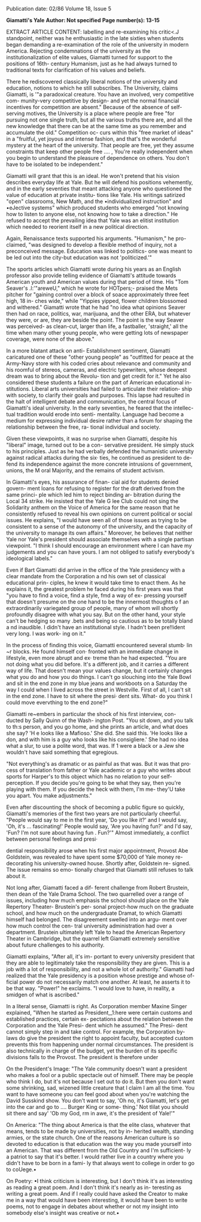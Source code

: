 Publication date: 02/86
Volume 18, Issue 5

**Giamatti's Yale**
**Author: Not specified**
**Page number(s): 13-15**

EXTRACT ARTICLE CONTENT:
labelling and re-examining his critic<.J 
standpoint, neither was he enthusiastic 
in the late sixties when students began 
demanding a re-examination of the 
role of the university in modern 
America. Rejecting condemnations of 
the university as the institutionalization 
of elite values, Giamatti turned for 
support to the positions of 16th-
century Humanism, just as he had 
always turned to traditional texts for 
clarification of his values and beliefs. 


There he rediscovered classically 
liberal notions of the university and 
education, notions to which he still 
subscribes. 
The University, claims Giamatti, is 
'"a paradoxical creature. You have an 
involved, 
very competitive com-
munity-very competitive by design-
and yet the normal financial incentives 
for competition are absent." Because of 
the absence of self-serving motives, the 
University is a place where people are 
free "for pursuing not one single truth, 
but all the various truths there are, and 
all the new knowledge that there can be 
at the same time as you remember and 
accumulate the old." Competition oc-
curs within this "free market of ideas" 
in a "fruitful, yet joyous and intense 
fashion, and that's the wonderful 
mystery at the heart of the university. 
That people are free, yet they assume 
constraints that keep other people free 
.... , You're really independent when 
you begin to understand the pleasure 
of dependence on others. You don't 
have to be isolated to be independent." 


Giamatti will grant that this is an 
ideal. He won't pretend that his vision 
describes everyday life at Yale. But he 
will defend his positions vehemently, 
and in the early seventies that meant 
attacking anyone who questioned the 
value of education at private institu-
tions like Yale. His writings satirized 
"open" classrooms, New Math, and the 
•individualized instruction" and •eJective 
systems" which produced students who 
emerged "not knowing how to listen to 
anyone else, not knowing how to take a 
direction." He refused to accept the 
prevailing idea that Yale was an elitist 
institution which needed to reorient 
itself in a new political direction. 


Again, Renaissance texts supported his 
arguments. 
"Humanism," he pro-
claimed, "was designed to develop a 
flexible method of inquiry, not a 
preconceived message. Education was 
linked to politics- one was meant to be 
led out into the city-but education 
was not 'politicized.'" 


The sports articles which Giamatti 
wrote during his years as an English 
professor also provide telling evidence 
of Giamatti's attitude towards 
American youth and American values 
during that period of time. His "Tom 
Seaver's .l:'"areweU," which he wrote for 
HOTpers;- praised the Mets pitcher for 
"gaining control over a block of soace 
approximately three feet high, 18 in-
ches wide," while "Yippies yipped, 
flower children blossomed and 
withered." Giamatti wrote that he had 
"no idea what opinions Seaver then 
had on race, politics, war, marijuana, 
and the other ERA, but whatever they 
were, or are, they are beside the point. 
The point is the way Seaver was 
perceived- as clean-cut, larger than 
life, a fastballer, 'straight,' all the time 
when many other young people, who 
were getting lots of newspaper 
coverage, were none of the above." 


In a more blatant attack on anti-
Establishment sentiment, Giamatti 
caricatured one of these "other young 
people" as "outfitted for peace at the 
Army-Navy store with his coded cries 
about relevance and community and 
his roomful of stereos, cameras, and 
electric typewriters, whose deepest 
dream was to bring about the Revolu-
tion and get credit for it." Yet he also 
considered these students a failure on 
the part of American educational in-
stitutions. Liberal arts universities 
had failed to articulate their relation-
ship with society, to clarify their goals 
and purposes. This lapse had resulted 
in the halt of intelligent debate and 
communication, the central focus of 
Giamatti's ideal university. In the early 
seventies, he feared that the intellec-
tual tradition would erode into senti-
mentality. Language had become a 
medium 
for expressing individual 
desire rather than a forum for shaping 
the relationship between the free, ra-
tional individual and society. 


Given these viewpoints, it was no 
surprise when Giamatti, despite his 
"liberal" image, turned out to be a con-
servative president. He simply stuck to 
his principles. Just as he had verbally 
defended the humanistic university 
against radical attacks during the six· 
ties, he continued as president to de-
fend its independence against the more 
concrete intrusions of government, 
unions, the M oral Majority, and the 
remains 
of student activism. 


In 
Giamatti's eyes, his assurance of finan-
cial aid for students denied govern-
ment loans for refusing to register for 
the draft derived from the same princi-
ple which led him to reject binding ar-
bitration during the Local 34 strike. He 
insisted that the Yale G lee Club could 
not sing the Solidarity anthem on the 
Voice of America for the same reason 
that he consistently refused to reveal 
his own opinions on current political or 
social issues. He explains, "I would 
have seen all of those issues as trying to 
be consistent to a 
sense of the 
autonomy of the university, and the 
capacity of the university to manage its 
own affairs." Moreover, he believes 
that neither Yale nor Yale's president 
should associate themselves with a 
single partisan viewpoint. "I think I 
should encourage an environment 
where I can have my judgements and 
you can have yours. I am not obliged 
to satisfy 
everybody's ideological 
labels." 


Even if Bart Giamatti did arrive in the 
office of the Yale presidency with a clear 
mandate from the Corporation a nd his 
own set of classical educational prin-
ciples, he knew it would take time to 
enact them. As he explains it, the 
greatest problem he faced during his 
first years was that "you have to find a 
voice, find a style, fmd a way of ex-
pressing yourself that doesn't presume 
on the one hand to be the innermost 
thoughts o f an extraordinarily 
variegated group of people, many of 
whom will shortly profoundly disagree 
with what you say. But on the other 
hand, your style can't be hedging so 
many .bets and being so cautious as to 
be totally bland a nd inaudible. I didn't 
have an institutional style. I hadn't 
been pre!!ident very long. I was work-
ing on it." 


In the process of finding this voice, 
Giamatti encountered several stumb· 
lin ~r blocks. He found himself con· 
fronted with an immediate change in 
lifestyle, even more abrupt and ex· 
treme than he had expected. "You are 
not doing what you did before. It's a 
different job, and it carries a different 
way of life. That doesn't mean your 
values change, but it certainly changes 
what you do and how you do things. I 
can't go slouching into the Yale Bowl 
and sit in the end zone in my blue jeans 
and workboots on a Saturday the way I 
could when I lived across the street in 
Westville. First of all, I can't sit in the 
end zone. I have to sit where the presi· 
dent sits. What- do you think I could 
move evervthing to the end zone?" 


Giamatti re~embers in particular 
the shock of his first interview, con-
ducted by Sally Quinn of the Wash-
ington Post. "You sit down, and you talk 
to th:s person, and you go home, and 
she prints an article, and what does she 
say? 'H e looks like a Mafioso.' She did. 
She said this. 'He looks like a don, and 
with him is a guy who looks like his 
consigliere.' She had no idea what a 
slur, to use a polite word, that was. If 1 
were a black or a Jew she wouldn't 
have said something that egregious. 


"Not everything's as dramatic or as 
painful as that was. But it was that pro· 
cess of translation from father or Yale 
academic or a guy who writes about 
sports for Harper's to this object which 
has no relation to your self-perception. 
If you decide you're going to be what 
they say, then you're playing with 
them. If you decide the heck with 
them, I'm me- they'U take you apart. 
You make adjustments." 


Even after discounting the shock of 
becoming a public figure so quickly, 
Giamatti's memories of the first two 
years are not particularly cheerful. 
"People would say to me in the first 
year, 'Do you like it?' and I would say, 
'Oh, it's ... fascinating!' People would 
say, 'Are you having fun?' and I'd say, 
'Fun? I'm not sure about having fun . 
Fun?'" Almost immediately, a conflict 
between personal feelings and presi·


dential responsibility arose when his 
first major appointment, Provost Abe 
Goldstein, was revealed to have spent 
some $70,000 of Yale money re-
decorating his university-owned 
house. Shortly after, Goldstein re-
signed. The issue remains so emo-
tionally charged that Giamatti still 
refuses to talk about it. 


Not long after, Giamatti faced a dif-
ferent challenge from Robert Brustein, 
then dean of the Yale Drama School. 
The two quarrelled over a range of 
issues, including how much emphasis 
the school should place on the Yale 
Repertory Theater- Brustein's per-
sonal project-how much on the 
graduate school, and how much on the 
undergraduate Dramat, 
to which 
Giamatti himself had belonged. The 
disagreement swelled into an argu-
ment over how much control the cen-
tral university administration had over 
a department. Brustein ultimately left 
Yale to head the American Repertory 
Theater in Cambridge, but the quarrel 
left Giamatti extremely sensitive about 
future challenges to his authority. 


Giamatti explains, "After all, it's im-
portant to every university president 
that they are able to legitimately take 
the responsibility they are given. This 
is a job with a lot of responsibility, and 
not a whole lot of authority." Giamatti 
had realized that the Yale presidency is 
a position whose prestige and whose of-
ficial power do not necessarily match 
one another. At least, he asserts it to be 
that way. "Power!" he exclaims. "I 
would love to have, in reality, a 
smidgen of what is ascribed." 


In a literal sense, Giamatti is right. 
As Corporation member Maxine 
Singer explained, "When he started as 
President,_1:here were certain customs 
and established practices, certain ex-
pectations about the relation between 
the Corporation and the Yale Presi-
dent which he assumed." The Presi-
dent cannot simply step in and take 
control. For example, the Corporation 
by-laws do give the president the right 
to appoint faculty, 
but accepted 
custom prevents this from happening 
under normal circumstances. The 
president is also technically in charge 
of the budget, yet the burden of its 
specific divisions falls to the Provost. 
The president is 
therefore under


On the President's Image: 
"The Yale community doesn't want 
a president who makes a fool or a 
public spectacle out of himself. 
There may be people who think I 
do, but it's not because I set out to 
do it. But then you don't want some 
shrinking, sad, wizened little 
creature that I claim I am all the 
time. You want to have someone 
you can feel good about when you're 
watching the David Susskind show. 
You don't want to say, 'Oh no, it's 
Giamatti, let's get into the car and 
go to .... Burger King or some-
thing.' Not tlilat you should sit there 
and say' 'Ob my God, rm in awe, 
it's the president of Yale!'" 


On America: "The thing about 
America is that the elite class, 
whatever that means, tends to be 
made by universities, not by in-
herited wealth, standing armies, or 
the state church. One of the reasons 
American culture is so devoted to 
education is that education was the 
way you made yourself into an 
American. That was different from 
the Old Country and I'm sufficient-
ly a patriot to say that it's better. I 
would rather live in a country where 
you didn't have to be born in a fami-
ly that always went to college in 
order to go to coUege.• 


On Poetry: •I think criticism is 
interesting, but I don't think it's as 
interesting as reading a great poem. 
And I don't think it's nearly as in-
teresting as writing a great poem. 
And if I really could have asked the 
Creator to make me in a way that 
would have been interesting, it 
would have been to write poems, 
not to engage in debates about 
whether or not my insight into 
somebody else's insight was creative 
or not.•